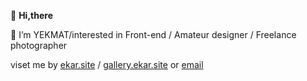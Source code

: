  👋 **Hi,there**
 
👀 I’m YEKMAT/interested in Front-end / Amateur designer / Freelance photographer

viset me by [ekar.site](https://ekar.site) / [gallery.ekar.site](https://gallery.ekar.site) or [email](mailto:earthb0y@outlook.com)

